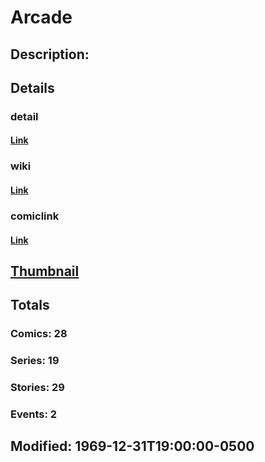 # Arcade
## Description: 
## Details
### detail
#### [Link](http://marvel.com/characters/178/arcade?utm_campaign=apiRef&utm_source=225578a89fc76f3d20fbffda5d17a88d)
### wiki
#### [Link](http://marvel.com/universe/Arcade?utm_campaign=apiRef&utm_source=225578a89fc76f3d20fbffda5d17a88d)
### comiclink
#### [Link](http://marvel.com/comics/characters/1009158/arcade?utm_campaign=apiRef&utm_source=225578a89fc76f3d20fbffda5d17a88d)
## [Thumbnail](http://i.annihil.us/u/prod/marvel/i/mg/2/a0/4c0042091ab69.jpg)
## Totals
### Comics: 28
### Series: 19
### Stories: 29
### Events: 2
## Modified: 1969-12-31T19:00:00-0500